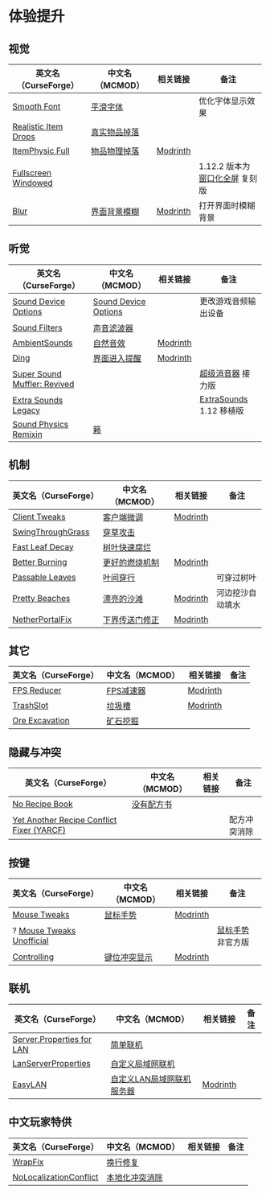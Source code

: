 # 体验提升

## 视觉

| 英文名（CurseForge）                                                                      | 中文名（MCMOD）                                      | 相关链接                                        | 备注                                                                    |
| ----------------------------------------------------------------------------------------- | ---------------------------------------------------- | ----------------------------------------------- | ----------------------------------------------------------------------- |
| [Smooth Font](https://www.curseforge.com/minecraft/mc-mods/smooth-font)                   | [平滑字体](https://www.mcmod.cn/class/1086.html)     |                                                 | 优化字体显示效果                                                        |
| [Realistic Item Drops](https://www.curseforge.com/minecraft/mc-mods/realistic-item-drops) | [真实物品掉落](https://www.mcmod.cn/class/1189.html) |                                                 |                                                                         |
| [ItemPhysic Full](https://www.curseforge.com/minecraft/mc-mods/itemphysic)                | [物品物理掉落](https://www.mcmod.cn/class/932.html)  | [Modrinth](https://modrinth.com/mod/itemphysic) |                                                                         |
| [Fullscreen Windowed](https://www.curseforge.com/minecraft/mc-mods/borderless-mining)     |                                                      |                                                 | 1.12.2 版本为 [窗口化全屏](https://www.mcmod.cn/class/2721.html) 复刻版 |
| [Blur](https://www.curseforge.com/minecraft/mc-mods/blur)                                 | [界面背景模糊](https://www.mcmod.cn/class/1172.html) | [Modrinth](https://modrinth.com/mod/blur-plus)                                                | 打开界面时模糊背景                                                      |

## 听觉

| 英文名（CurseForge）                                                                                     | 中文名（MCMOD）                                              | 相关链接                                           | 备注                                                                                          |
| -------------------------------------------------------------------------------------------------------- | ------------------------------------------------------------ | -------------------------------------------------- | --------------------------------------------------------------------------------------------- |
| [Sound Device Options](https://www.curseforge.com/minecraft/mc-mods/more-sound-config)                   | [Sound Device Options](https://www.mcmod.cn/class/4813.html) |                                                    | 更改游戏音频输出设备                                                                          |
| [Sound Filters](https://www.curseforge.com/minecraft/mc-mods/sound-filters)                              | [声音滤波器](https://www.mcmod.cn/class/1117.html)           |                                                    |                                                                                               |
| [AmbientSounds](https://www.curseforge.com/minecraft/mc-mods/ambientsounds)                              | [自然音效](https://www.mcmod.cn/class/2947.html)             | [Modrinth](https://modrinth.com/mod/ambientsounds) |                                                                                               |
| [Ding](https://www.curseforge.com/minecraft/mc-mods/ding)                                                | [界面进入提醒](https://www.mcmod.cn/class/428.html)          | [Modrinth](https://modrinth.com/mod/ding)          |                                                                                               |
| [Super Sound Muffler: Revived](https://www.curseforge.com/minecraft/mc-mods/super-sound-muffler-revived) |                                                              |                                                    | [超级消音器](https://www.curseforge.com/minecraft/mc-mods/super-sound-muffler-revived) 接力版 |
| [Extra Sounds Legacy](https://www.curseforge.com/minecraft/mc-mods/extra-sounds-legacy)                  |                                                              |                                                    | [ExtraSounds](https://www.mcmod.cn/class/6268.html) 1.12 移植版                               |
| [Sound Physics Remixin](https://www.curseforge.com/minecraft/mc-mods/sound-physics-remixin)              | [籁](https://www.mcmod.cn/class/13330.html)                  |                                                    |                                                                                               |

## 机制

| 英文名（CurseForge）                                                                | 中文名（MCMOD）                                        | 相关链接                                             | 备注             |
| ----------------------------------------------------------------------------------- | ------------------------------------------------------ | ---------------------------------------------------- | ---------------- |
| [Client Tweaks](https://www.curseforge.com/minecraft/mc-mods/client-tweaks)         | [客户端微调](https://www.mcmod.cn/class/2012.html)     | [Modrinth](https://modrinth.com/mod/client-tweaks)   |                  |
| [SwingThroughGrass](https://www.curseforge.com/minecraft/mc-mods/swingthroughgrass) | [穿草攻击](https://www.mcmod.cn/class/1465.html)       |                                                      |                  |
| [Fast Leaf Decay](https://www.curseforge.com/minecraft/mc-mods/fast-leaf-decay)     | [树叶快速腐烂](https://www.mcmod.cn/class/1173.html)   |                                                      |                  |
| [Better Burning](https://www.curseforge.com/minecraft/mc-mods/better-burning)       | [更好的燃烧机制](https://www.mcmod.cn/class/2780.html) | [Modrinth](https://modrinth.com/mod/better-burning)  |                  |
| [Passable Leaves](https://www.curseforge.com/minecraft/mc-mods/passable-leaves)     | [叶间穿行](https://www.mcmod.cn/class/1464.html)       |                                                      | 可穿过树叶       |
| [Pretty Beaches](https://www.curseforge.com/minecraft/mc-mods/pretty-beaches)       | [漂亮的沙滩](https://www.mcmod.cn/class/2723.html)     | [Modrinth](https://modrinth.com/mod/pretty-beaches)  | 河边挖沙自动填水 |
| [NetherPortalFix](https://www.curseforge.com/minecraft/mc-mods/netherportalfix)     | [下界传送门修正](https://www.mcmod.cn/class/811.html)  | [Modrinth](https://modrinth.com/mod/netherportalfix) |                  |

## 其它

| 英文名（CurseForge）                                                          | 中文名（MCMOD）                                   | 相关链接                                         | 备注 |
| ----------------------------------------------------------------------------- | ------------------------------------------------- | ------------------------------------------------ | ---- |
| [FPS Reducer](https://www.curseforge.com/minecraft/mc-mods/fps-reducer)       | [FPS减速器](https://www.mcmod.cn/class/1815.html) | [Modrinth](https://modrinth.com/mod/fps-reducer) |      |
| [TrashSlot](https://www.curseforge.com/minecraft/mc-mods/trashslot)           | [垃圾槽](https://www.mcmod.cn/class/1893.html)    | [Modrinth](https://modrinth.com/mod/trashslot)   |      |
| [Ore Excavation](https://www.curseforge.com/minecraft/mc-mods/ore-excavation) | [矿石挖掘](https://www.mcmod.cn/class/1955.html)  |                                                  |      |

## 隐藏与冲突

| 英文名（CurseForge）                                                                            | 中文名（MCMOD）                                    | 相关链接 | 备注         |
| ----------------------------------------------------------------------------------------------- | -------------------------------------------------- | -------- | ------------ |
| [No Recipe Book](https://www.curseforge.com/minecraft/mc-mods/no-recipe-book)                   | [没有配方书](https://www.mcmod.cn/class/2102.html) |          |              |
| [Yet Another Recipe Conflict Fixer (YARCF)](https://www.curseforge.com/minecraft/mc-mods/yarcf) |                                                    |          | 配方冲突消除 |

## 按键

| 英文名（CurseForge）                                                                              | 中文名（MCMOD）                                      | 相关链接                                          | 备注                                                      |
| ------------------------------------------------------------------------------------------------- | ---------------------------------------------------- | ------------------------------------------------- | --------------------------------------------------------- |
| [Mouse Tweaks](https://www.curseforge.com/minecraft/mc-mods/mouse-tweaks)                         | [鼠标手势](https://www.mcmod.cn/class/1162.html)     | [Modrinth](https://modrinth.com/mod/mouse-tweaks) |                                                           |
| ? [Mouse Tweaks Unofficial](https://www.curseforge.com/minecraft/mc-mods/mouse-tweaks-unofficial) |                                                      |                                                   | [鼠标手势](https://www.mcmod.cn/class/1162.html) 非官方版 |
| [Controlling](https://www.curseforge.com/minecraft/mc-mods/controlling)                           | [键位冲突显示](https://www.mcmod.cn/class/1191.html) | [Modrinth](https://modrinth.com/mod/controlling)  |                                                           |

## 联机

| 英文名（CurseForge）                                                                                | 中文名（MCMOD）                                                    | 相关链接                                     | 备注 |
| --------------------------------------------------------------------------------------------------- | ------------------------------------------------------------------ | -------------------------------------------- | ---- |
| [Server.Properties for LAN](https://www.curseforge.com/minecraft/mc-mods/server-properties-for-lan) | [简单联机](https://www.mcmod.cn/class/1158.html)                   |                                              |      |
| [LanServerProperties](https://www.curseforge.com/minecraft/mc-mods/lan-server-properties)           | [自定义局域网联机](https://www.mcmod.cn/class/2754.html)           |                                              |      |
| [EasyLAN](https://www.curseforge.com/minecraft/mc-mods/easylan)                                     | [自定义LAN局域网联机服务器](https://www.mcmod.cn/class/11373.html) | [Modrinth](https://modrinth.com/mod/easylan) |      |

## 中文玩家特供

| 英文名（CurseForge）                                                                          | 中文名（MCMOD）                                        | 相关链接 | 备注 |
| --------------------------------------------------------------------------------------------- | ------------------------------------------------------ | -------- | ---- |
| [WrapFix](https://www.curseforge.com/minecraft/mc-mods/wrapfix)                               | [换行修复](https://www.mcmod.cn/class/8443.html)       |          |      |
| [NoLocalizationConflict](https://www.curseforge.com/minecraft/mc-mods/nolocalizationconflict) | [本地化冲突消除](https://www.mcmod.cn/class/6368.html) |          |      |
